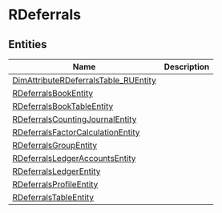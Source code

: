 
# RDeferrals


## Entities

|Name|Description|
|---|---|
|[DimAttributeRDeferralsTable_RUEntity](DimAttributeRDeferralsTable_RUEntity.cdm.json)||
|[RDeferralsBookEntity](RDeferralsBookEntity.cdm.json)||
|[RDeferralsBookTableEntity](RDeferralsBookTableEntity.cdm.json)||
|[RDeferralsCountingJournalEntity](RDeferralsCountingJournalEntity.cdm.json)||
|[RDeferralsFactorCalculationEntity](RDeferralsFactorCalculationEntity.cdm.json)||
|[RDeferralsGroupEntity](RDeferralsGroupEntity.cdm.json)||
|[RDeferralsLedgerAccountsEntity](RDeferralsLedgerAccountsEntity.cdm.json)||
|[RDeferralsLedgerEntity](RDeferralsLedgerEntity.cdm.json)||
|[RDeferralsProfileEntity](RDeferralsProfileEntity.cdm.json)||
|[RDeferralsTableEntity](RDeferralsTableEntity.cdm.json)||

